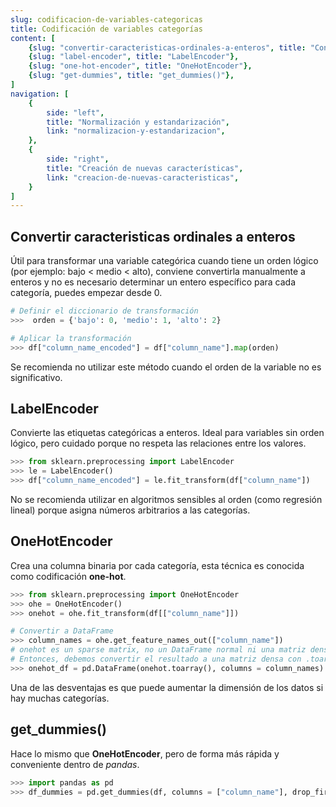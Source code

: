 ```yaml
---
slug: codificacion-de-variables-categoricas
title: Codificación de variables categorías
content: [
	{slug: "convertir-caracteristicas-ordinales-a-enteros", title: "Convertir características ordinales a enteros"},
	{slug: "label-encoder", title: "LabelEncoder"},
	{slug: "one-hot-encoder", title: "OneHotEncoder"},
	{slug: "get-dummies", title: "get_dummies()"},
]
navigation: [
	{
		side: "left",
		title: "Normalización y estandarización",
		link: "normalizacion-y-estandarizacion",
	},
	{
		side: "right",
		title: "Creación de nuevas características",
		link: "creacion-de-nuevas-caracteristicas",
	}
]
---
```


## Convertir caracteristicas ordinales a enteros

Útil para transformar una variable categórica cuando tiene un orden lógico (por ejemplo: bajo < medio < alto), conviene convertirla manualmente a enteros y no es necesario determinar un entero específico para cada categoría, puedes empezar desde 0.

```python
# Definir el diccionario de transformación
>>>  orden = {'bajo': 0, 'medio': 1, 'alto': 2}

# Aplicar la transformación
>>> df["column_name_encoded"] = df["column_name"].map(orden) 
```

Se recomienda no utilizar este método cuando el orden de la variable no es significativo.

## LabelEncoder

Convierte las etiquetas categóricas a enteros. Ideal para variables sin orden lógico, pero cuidado porque no respeta las relaciones entre los valores.

```python
>>> from sklearn.preprocessing import LabelEncoder
>>> le = LabelEncoder()
>>> df["column_name_encoded"] = le.fit_transform(df["column_name"])
```

No se recomienda utilizar en algoritmos sensibles al orden (como regresión lineal) porque asigna números arbitrarios a las categorías.

## OneHotEncoder

Crea una columna binaria por cada categoría, esta técnica es conocida como codificación **one-hot**.

```python
>>> from sklearn.preprocessing import OneHotEncoder
>>> ohe = OneHotEncoder()
>>> onehot = ohe.fit_transform(df[["column_name"]])

# Convertir a DataFrame
>>> column_names = ohe.get_feature_names_out(["column_name"])
# onehot es un sparse matrix, no un DataFrame normal ni una matriz densa (ndarray)
# Entonces, debemos convertir el resultado a una matriz densa con .toarray()
>>> onehot_df = pd.DataFrame(onehot.toarray(), columns = column_names)
```

Una de las desventajas es que puede aumentar la dimensión de los datos si hay muchas categorías.

## get_dummies()

Hace lo mismo que **OneHotEncoder**, pero de forma más rápida y conveniente dentro de _pandas_.

```python
>>> import pandas as pd
>>> df_dummies = pd.get_dummies(df, columns = ["column_name"], drop_first = True) # 'drop_first' elimina la columna original para evitar multicolinealidad en regresión
```